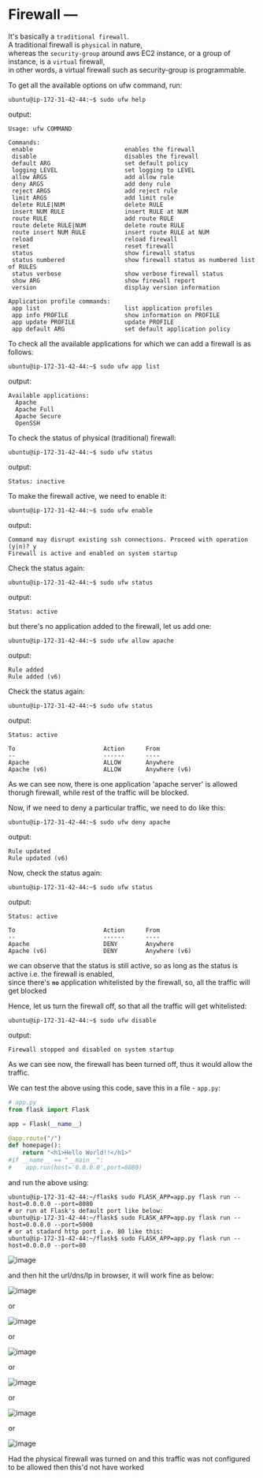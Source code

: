 # Firewall — 

It's basically a `traditional firewall`.  
A traditional firewall is `physical` in nature,  
whereas the `security-group` around aws EC2 instance, or a group of instance, is a `virtual` firewall,  
in other words, a virtual firewall such as security-group is programmable.  

To get all the available options on ufw command, run:  
```shell
ubuntu@ip-172-31-42-44:~$ sudo ufw help
```
output:  
```shell
Usage: ufw COMMAND

Commands:
 enable                          enables the firewall
 disable                         disables the firewall
 default ARG                     set default policy
 logging LEVEL                   set logging to LEVEL
 allow ARGS                      add allow rule
 deny ARGS                       add deny rule
 reject ARGS                     add reject rule
 limit ARGS                      add limit rule
 delete RULE|NUM                 delete RULE
 insert NUM RULE                 insert RULE at NUM
 route RULE                      add route RULE
 route delete RULE|NUM           delete route RULE
 route insert NUM RULE           insert route RULE at NUM
 reload                          reload firewall
 reset                           reset firewall
 status                          show firewall status
 status numbered                 show firewall status as numbered list of RULES
 status verbose                  show verbose firewall status
 show ARG                        show firewall report
 version                         display version information

Application profile commands:
 app list                        list application profiles
 app info PROFILE                show information on PROFILE
 app update PROFILE              update PROFILE
 app default ARG                 set default application policy
```

To check all the available applications for which we can add a firewall is as follows:  
```shell
ubuntu@ip-172-31-42-44:~$ sudo ufw app list
```
output:  
```shell
Available applications:
  Apache
  Apache Full
  Apache Secure
  OpenSSH
```

To check the status of physical (traditional) firewall:  
```shell
ubuntu@ip-172-31-42-44:~$ sudo ufw status
```
output:  
```shell
Status: inactive
```

To make the firewall active, we need to enable it:  

```shell
ubuntu@ip-172-31-42-44:~$ sudo ufw enable
```
output:  
```shell
Command may disrupt existing ssh connections. Proceed with operation (y|n)? y
Firewall is active and enabled on system startup
```

Check the status again:  

```shell
ubuntu@ip-172-31-42-44:~$ sudo ufw status
```
output:  
```shell
Status: active
```
but there's no application added to the firewall, let us add one:  

```shell
ubuntu@ip-172-31-42-44:~$ sudo ufw allow apache
```
output:  
```shell
Rule added
Rule added (v6)
```

Check the status again:  

```shell
ubuntu@ip-172-31-42-44:~$ sudo ufw status
```
output:  
```shell
Status: active

To                         Action      From
--                         ------      ----
Apache                     ALLOW       Anywhere
Apache (v6)                ALLOW       Anywhere (v6)
```

As we can see now, there is one application 'apache server' is allowed thorugh firewall, while rest of the traffic will be blocked.  

Now, if we need to deny a particular traffic, we need to do like this:  

```shell
ubuntu@ip-172-31-42-44:~$ sudo ufw deny apache
```
output:  
```shell
Rule updated
Rule updated (v6)
```

Now, check the status again:  

```shell
ubuntu@ip-172-31-42-44:~$ sudo ufw status
```
output:  
```shell
Status: active

To                         Action      From
--                         ------      ----
Apache                     DENY        Anywhere
Apache (v6)                DENY        Anywhere (v6)
```

we can observe that the status is still active, so as long as the status is active i.e. the firewall is enabled,  
since there's **`no`** application whitelisted by the firewall, so, all the traffic will get blocked  

Hence, let us turn the firewall off, so that all the traffic will get whitelisted:  

```shell
ubuntu@ip-172-31-42-44:~$ sudo ufw disable
```
output:  
```shell
Firewall stopped and disabled on system startup
```

As we can see now, the firewall has been turned off, thus it would allow the traffic.  

We can test the above using this code, save this in a file - `app.py`:  

```python
# app.py
from flask import Flask

app = Flask(__name__)

@app.route("/")
def homepage():
    return "<h1>Hello World!!</h1>"
#if __name__ == "__main__":
#    app.run(host='0.0.0.0',port=8080)
```

and run the above using:  
```shell
ubuntu@ip-172-31-42-44:~/flask$ sudo FLASK_APP=app.py flask run --host=0.0.0.0 --port=8080
# or run at Flask's default port like below: 
ubuntu@ip-172-31-42-44:~/flask$ sudo FLASK_APP=app.py flask run --host=0.0.0.0 --port=5000
# or at stadard http port i.e. 80 like this: 
ubuntu@ip-172-31-42-44:~/flask$ sudo FLASK_APP=app.py flask run --host=0.0.0.0 --port=80
```

![image](https://user-images.githubusercontent.com/26399543/147885691-db067df7-31eb-48c9-ac7e-9389fd9870c3.png)  

and then hit the url/dns/Ip in browser, it will work fine as below:  

![image](https://user-images.githubusercontent.com/26399543/147885647-d13fa4ae-dc00-4859-a4ac-e36a197267c7.png)  

or  

![image](https://user-images.githubusercontent.com/26399543/147885584-dd929561-4b1e-4fbf-8552-fce68056c115.png)  

or  

![image](https://user-images.githubusercontent.com/26399543/147885667-7f154806-2eaf-45d8-b31d-257eb6c4ab86.png)  

or  

![image](https://user-images.githubusercontent.com/26399543/147885742-c4aa16f6-b9d7-4a13-9f6f-bd051d8b9077.png)  

or  

![image](https://user-images.githubusercontent.com/26399543/147885700-0b1009c0-5d8d-472c-9ad7-7dbd269041a2.png)  

or  

![image](https://user-images.githubusercontent.com/26399543/147885721-6f39f67e-208f-4333-ac7b-d2118aeddf52.png)  


Had the physical firewall was turned on and this traffic was not configured to be allowed then this'd not have worked  


